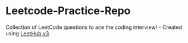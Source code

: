 # Leetcode-Practice-Repo
Collection of LeetCode questions to ace the coding interview! - Created using [LeetHub v3](https://github.com/raphaelheinz/LeetHub-3.0)
